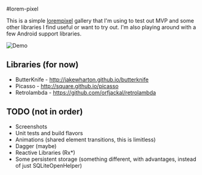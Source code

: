 #lorem-pixel

This is a simple [lorempixel] gallery that I'm using to test out MVP and some other libraries I find useful or want to try out. I'm also playing around with a few Android support libraries.

![Demo](lorem-pixel.gif)

Libraries (for now)
-------------------

 * ButterKnife - http://jakewharton.github.io/butterknife
 * Picasso - http://square.github.io/picasso
 * Retrolambda - https://github.com/orfjackal/retrolambda

TODO (not in order)
-------------------
 * Screenshots
 * Unit tests and build flavors
 * Animations (shared element transitions, this is limitless)
 * Dagger (maybe)
 * Reactive Libraries (Rx*)
 * Some persistent storage (something different, with advantages, instead of just SQLiteOpenHelper)

[lorempixel]:http://lorempixel.com
